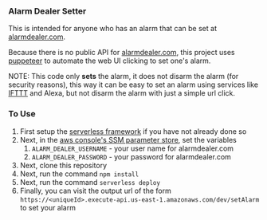 ### Alarm Dealer Setter

This is intended for anyone who has an alarm that can be set at [alarmdealer.com](https://alarmdealder.com).

Because there is no public API for [alarmdealer.com](https://alarmdealder.com), this project uses [puppeteer](https://github.com/GoogleChrome/puppeteer) to automate the web UI clicking to set one's alarm.

NOTE: This code only **sets** the alarm, it does not disarm the alarm (for security reasons), this way it can be easy to set an alarm using services like  [IFTTT](https://ifttt.com/) and Alexa, but not disarm the alarm with just a simple url click.

### To Use
1. First setup the [serverless framework](https://github.com/serverless/serverless) if you have not already done so
1. Next, in the [aws console's SSM parameter store](https://console.aws.amazon.com/systems-manager/parameters), set the variables
    1. `ALARM_DEALER_USERNAME` - your user name for alarmdealer.com
    1. `ALARM_DEALER_PASSWORD` - your password for alarmdealer.com
1. Next, clone this repository
1. Next, run the command `npm install`
1. Next, run the command `serverless deploy`
1. Finally, you can visit the output url of the form `https://<uniqueId>.execute-api.us-east-1.amazonaws.com/dev/setAlarm` to set your alarm